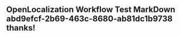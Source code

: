 <properties
ms.topic="hero-topic"
ms.test1="hero-topic"
ms.test2="test"/>


## OpenLocalization Workflow Test MarkDown abd9efcf-2b69-463c-8680-ab81dc1b9738 thanks!



<!--HONumber=Aug16_HO1-->



